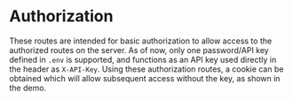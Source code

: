 # Authorization

These routes are intended for basic authorization to allow access to the authorized routes on the server. As of now, only one password/API key defined in `.env` is supported, and functions as an API key used directly in the header as `X-API-Key`. Using these authorization routes, a cookie can be obtained which will allow subsequent access without the key, as shown in the demo.